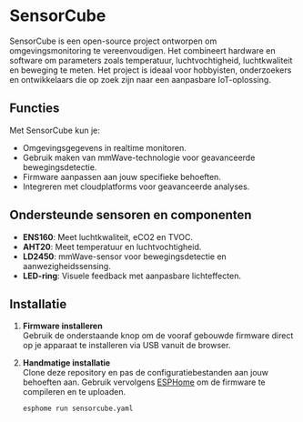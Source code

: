 # SensorCube

SensorCube is een open-source project ontworpen om omgevingsmonitoring te vereenvoudigen. Het combineert hardware en software om parameters zoals temperatuur, luchtvochtigheid, luchtkwaliteit en beweging te meten. Het project is ideaal voor hobbyisten, onderzoekers en ontwikkelaars die op zoek zijn naar een aanpasbare IoT-oplossing.

## Functies

Met SensorCube kun je:
- Omgevingsgegevens in realtime monitoren.
- Gebruik maken van mmWave-technologie voor geavanceerde bewegingsdetectie.
- Firmware aanpassen aan jouw specifieke behoeften.
- Integreren met cloudplatforms voor geavanceerde analyses.

## Ondersteunde sensoren en componenten

- **ENS160**: Meet luchtkwaliteit, eCO2 en TVOC.
- **AHT20**: Meet temperatuur en luchtvochtigheid.
- **LD2450**: mmWave-sensor voor bewegingsdetectie en aanwezigheidssensing.
- **LED-ring**: Visuele feedback met aanpasbare lichteffecten.

## Installatie

1. **Firmware installeren**  
   Gebruik de onderstaande knop om de vooraf gebouwde firmware direct op je apparaat te installeren via USB vanuit de browser.

   <esp-web-install-button manifest="firmware/sensorcube.manifest.json"></esp-web-install-button>

   <script type="module" src="https://unpkg.com/esp-web-tools@10/dist/web/install-button.js?module"></script>

2. **Handmatige installatie**  
   Clone deze repository en pas de configuratiebestanden aan jouw behoeften aan. Gebruik vervolgens [ESPHome](https://esphome.io/) om de firmware te compileren en te uploaden.

   ```bash
   esphome run sensorcube.yaml
   ```
